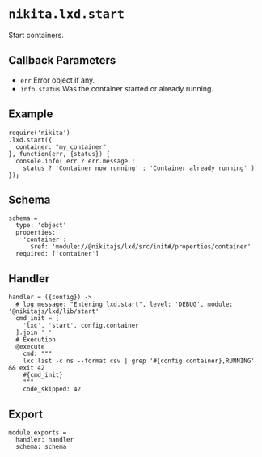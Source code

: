 
# `nikita.lxd.start`

Start containers.

## Callback Parameters

* `err`
  Error object if any.
* `info.status`
  Was the container started or already running.

## Example

```
require('nikita')
.lxd.start({
  container: "my_container"
}, function(err, {status}) {
  console.info( err ? err.message :
    status ? 'Container now running' : 'Container already running' )
});
```

## Schema

    schema =
      type: 'object'
      properties:
        'container':
          $ref: 'module://@nikitajs/lxd/src/init#/properties/container'
      required: ['container']

## Handler

    handler = ({config}) ->
      # log message: "Entering lxd.start", level: 'DEBUG', module: '@nikitajs/lxd/lib/start'
      cmd_init = [
        'lxc', 'start', config.container
      ].join ' '
      # Execution
      @execute
        cmd: """
        lxc list -c ns --format csv | grep '#{config.container},RUNNING' && exit 42
        #{cmd_init}
        """
        code_skipped: 42

## Export

    module.exports =
      handler: handler
      schema: schema
